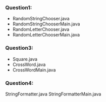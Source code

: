### Question1:
- RandomStringChooser.java
- RandomStringChooserMain.java
- RandomLetterChooser.java
- RandomLetterChooserMain.java
### Question3:
- Square.java
- CrossWord.java
- CrossWordMain.java
### Question4:
StringFormatter.java
StringFormatterMain.java